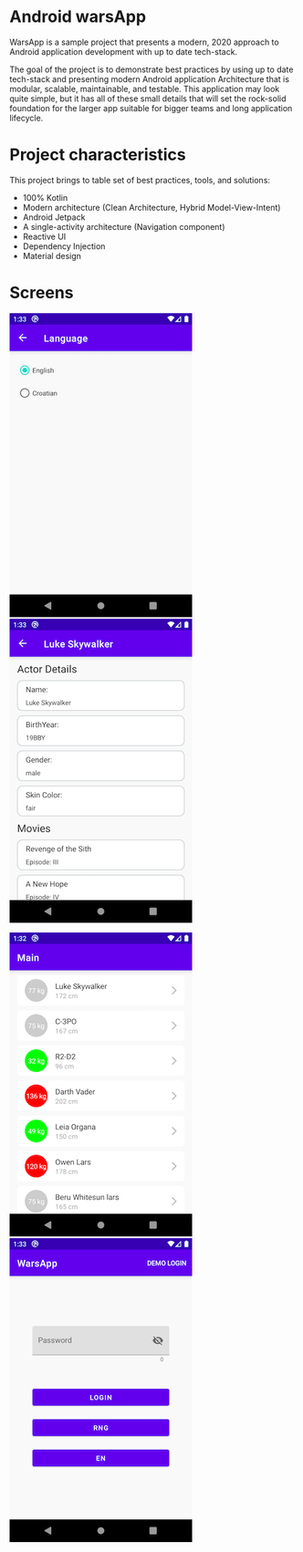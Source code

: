 # Android warsApp

WarsApp is a sample project that presents a modern, 2020 approach to Android application development with up to date tech-stack.

The goal of the project is to demonstrate best practices by using up to date tech-stack and presenting modern Android application Architecture that is modular, scalable, maintainable, and testable. This application may look quite simple, but it has all of these small details that will set the rock-solid foundation for the larger app suitable for bigger teams and long application lifecycle.

# Project characteristics

This project brings to table set of best practices, tools, and solutions:

* 100% Kotlin
* Modern architecture (Clean Architecture, Hybrid Model-View-Intent)
* Android Jetpack
* A single-activity architecture (Navigation component)
* Reactive UI
* Dependency Injection
* Material design

# Screens

![Screen 3](https://github.com/goransipic/AndroidWarsApp/blob/master/images/picture-4.png) ![Screen 4](https://github.com/goransipic/AndroidWarsApp/blob/master/images/picture-2.png)

![Screen 1](https://github.com/goransipic/AndroidWarsApp/blob/master/images/picture-1.png) ![Screen 2](https://github.com/goransipic/AndroidWarsApp/blob/master/images/picture-3.png)
